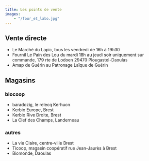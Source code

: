 ```yaml
---
title: Les points de vente
images: 
    - "/four_et_labo.jpg"
---
```


## Vente directe
- Le Marché du Lapic, tous les vendredi de 16h à 19h30
- Fournil Le Pain des Lou du mardi 18h au jeudi soir uniquement sur commande, 179 rte de Lodoen 29470 Plougastel-Daoulas
- Amap de Guérin au Patronage Laïque de Guérin
  
## Magasins

### biocoop
- baradozig, le relecq Kerhuon
- Kerbio Europe, Brest
- Kerbio Rive Droite, Brest
- La Clef des Champs, Landerneau

### autres
- La vie Claire, centre-ville Brest
- Ticoop, magasin coopératif rue Jean-Jaurès à Brest
- Biomonde, Daoulas



